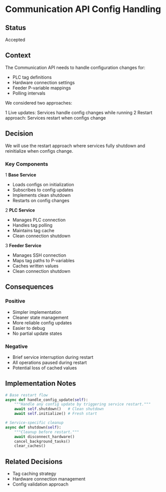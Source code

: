 # Communication API Config Handling

## Status

Accepted

## Context

The Communication API needs to handle configuration changes for:

- PLC tag definitions
- Hardware connection settings
- Feeder P-variable mappings
- Polling intervals

We considered two approaches:

1 Live updates: Services handle config changes while running
2 Restart approach: Services restart when configs change

## Decision

We will use the restart approach where services fully shutdown and reinitialize when configs change.

### Key Components

1 **Base Service**

- Loads configs on initialization
- Subscribes to config updates
- Implements clean shutdown
- Restarts on config changes

2 **PLC Service**

- Manages PLC connection
- Handles tag polling
- Maintains tag cache
- Clean connection shutdown

3 **Feeder Service**

- Manages SSH connection
- Maps tag paths to P-variables
- Caches written values
- Clean connection shutdown

## Consequences

### Positive

- Simpler implementation
- Cleaner state management
- More reliable config updates
- Easier to debug
- No partial update states

### Negative

- Brief service interruption during restart
- All operations paused during restart
- Potential loss of cached values

## Implementation Notes

```python
# Base restart flow
async def handle_config_update(self):
    """Handle any config update by triggering service restart."""
    await self.shutdown()   # Clean shutdown
    await self.initialize() # Fresh start

# Service-specific cleanup
async def shutdown(self):
    """Cleanup before restart."""
    await disconnect_hardware()
    cancel_background_tasks()
    clear_caches()
```

## Related Decisions

- Tag caching strategy
- Hardware connection management
- Config validation approach
